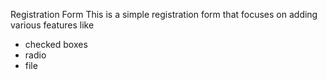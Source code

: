Registration Form
This is a simple registration form that focuses on adding various features like 
- checked boxes
- radio
- file
